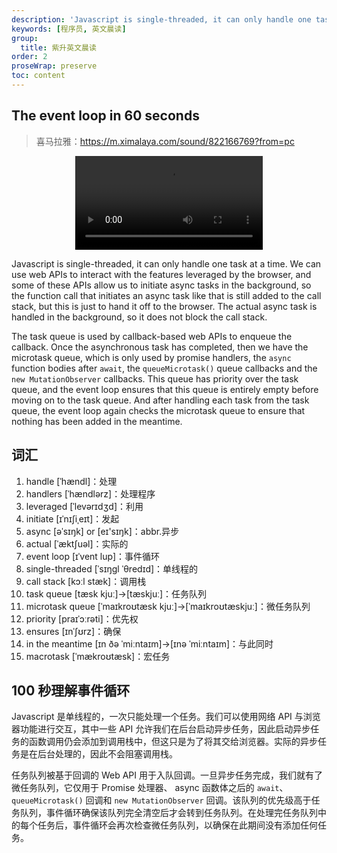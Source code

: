 ```yaml
---
description: 'Javascript is single-threaded, it can only handle one task at a time. We can use web APis to interact with the features leveraged by the browser, and some of these APIS allow us to initiate async tasks in the background'
keywords: [程序员, 英文晨读]
group:
  title: 紫升英文晨读
order: 2
proseWrap: preserve
toc: content
---
```


## The event loop in 60 seconds

> 喜马拉雅：https://m.ximalaya.com/sound/822166769?from=pc

<center>
<video controls src="/mp4/the-event-loop-in-60-seconds.mp4"></video>
</center>

Javascript is single-threaded, it can only handle one task at a time. We can use web APIs to interact with the features leveraged by the browser, and some of these APIs allow us to initiate async tasks in the background, so the function call that initiates an async task like that is still added to the call stack, but this is just to hand it off to the browser. The actual async task is handled in the background, so it does not block the call stack.

The task queue is used by callback-based web APIs to enqueue the callback. Once the asynchronous task has completed, then we have the microtask queue, which is only used by promise handlers, the `async` function bodies after `await`, the `queueMicrotask()` queue callbacks and the `new MutationObserver` callbacks. This queue has priority over the task queue, and the event loop ensures that this queue is entirely empty before moving on to the task queue. And after handling each task from the task queue, the event loop again checks the microtask queue to ensure that nothing has been added in the meantime.

## 词汇

1. handle [ˈhændl]：处理
2. handlers [ˈhændlərz]：处理程序
3. leveraged [ˈlevərɪdʒd]：利用
4. initiate [ɪˈnɪʃiˌeɪt]：发起
5. async [əˈsɪŋk] or [eɪ'sɪŋk]：abbr.异步
6. actual [ˈæktʃuəl]：实际的
7. event loop [ɪˈvent lup]：事件循环
8. single-threaded [ˈsɪŋɡl ˈθredɪd]：单线程的
9. call stack [kɔːl stæk]：调用栈
10. task queue [tæsk kjuː]→[tæskjuː]：任务队列
11. microtask queue [ˈmaɪkroʊtæsk kjuː]→[ˈmaɪkroʊtæskjuː]：微任务队列
12. priority [praɪˈɔːrəti]：优先权
13. ensures [ɪnˈʃʊrz]：确保
14. in the meantime [ɪn ðə ˈmiːntaɪm]→[ɪnə ˈmiːntaɪm]：与此同时
15. macrotask [ˈmækroʊtæsk]：宏任务

## 100 秒理解事件循环

Javascript 是单线程的，一次只能处理一个任务。我们可以使用网络 API 与浏览器功能进行交互，其中一些 API 允许我们在后台启动异步任务，因此启动异步任务的函数调用仍会添加到调用栈中，但这只是为了将其交给浏览器。实际的异步任务是在后台处理的，因此不会阻塞调用栈。

任务队列被基于回调的 Web API 用于入队回调。一旦异步任务完成，我们就有了微任务队列，它仅用于 Promise 处理器、 async 函数体之后的 `await`、`queueMicrotask()` 回调和 `new MutationObserver` 回调。该队列的优先级高于任务队列，事件循环确保该队列完全清空后才会转到任务队列。在处理完任务队列中的每个任务后，事件循环会再次检查微任务队列，以确保在此期间没有添加任何任务。
